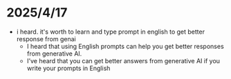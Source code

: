 # 2025/4/17
-   i heard. it's worth to learn and type prompt in english to get better response from genai
	- I heard that using English prompts can help you get better responses from generative AI.
	- I’ve heard that you can get better answers from generative AI if you write your prompts in English
